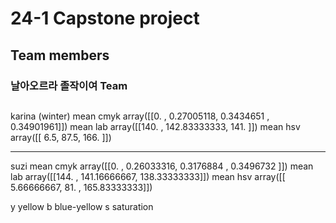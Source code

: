 # 24-1 Capstone project

## Team members

### 날아오르라 졸작이여 Team



## 

karina (winter)
mean cmyk
array([[0.        , 0.27005118, 0.3434651 , 0.34901961]])
mean lab
array([[140.        , 142.83333333, 141.        ]])
mean hsv
array([[  6.5,  87.5, 166. ]])

---

suzi
mean cmyk
array([[0.        , 0.26033316, 0.3176884 , 0.3496732 ]])
mean lab
array([[144.        , 141.16666667, 138.33333333]])
mean hsv
array([[  5.66666667,  81.        , 165.83333333]])

y yellow
b blue-yellow
s saturation
